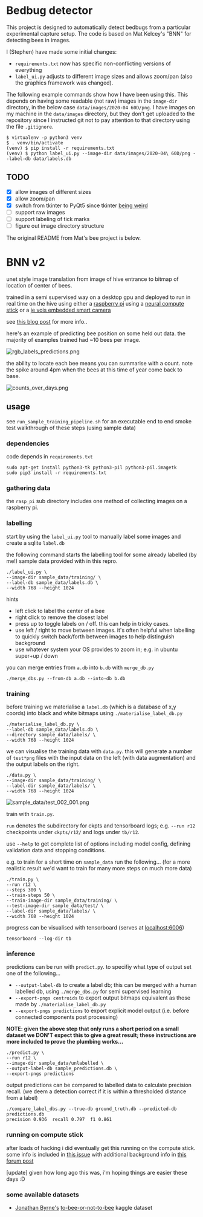 # Bedbug detector

This project is designed to automatically detect bedbugs from a particular
experimental capture setup. The code is based on Mat Kelcey's "BNN" for
detecting bees in images.

I (Stephen) have made some initial changes:

- `requirements.txt` now has specific non-conflicting versions of everything
- `label_ui.py` adjusts to different image sizes and allows zoom/pan
(also the graphics framework was changed).

The following example commands show how I have been using this. This depends on
having some readable (not raw) images in the `image-dir` directory, in the below case
`data/images/2020-04 60D/png`. I have images on my machine in the `data/images`
directory, but they don't get uploaded to the repository since I instructed
git not to pay attention to that directory using the file `.gitignore`.

```
$ virtualenv -p python3 venv
$ . venv/bin/activate
(venv) $ pip install -r requirements.txt
(venv) $ python label_ui.py --image-dir data/images/2020-04\ 60D/png --label-db data/labels.db
```

## TODO

- [x] allow images of different sizes
- [x] allow zoom/pan
- [x] switch from tkinter to PyQt5 since tkinter [being weird](https://bugs.python.org/issue42480)
- [ ] support raw images
- [ ] support labeling of tick marks
- [ ] figure out image directory structure

The original README from Mat's bee project is below.

# BNN v2

unet style image translation from image of hive entrance to bitmap of location of center of bees.

trained in a semi supervised way on a desktop gpu and deployed to run in real time on the hive using
either a [raspberry pi](https://www.raspberrypi.org/) using a [neural compute stick](https://developer.movidius.com/)
or a [je vois embedded smart camera](http://jevois.org/)

see [this blog post](http://matpalm.com/blog/counting_bees/) for more info..

here's an example of predicting bee position on some held out data. the majority of examples trained had ~10 bees per image.

![rgb_labels_predictions.png](rgb_labels_predictions.png)

the ability to locate each bee means you can summarise with a count. note the spike around 4pm when the bees at this time of year come back to base.

![counts_over_days.png](counts_over_days.png)

## usage

see `run_sample_training_pipeline.sh` for an executable end to end smoke test walkthrough of these steps (using sample data)

### dependencies

code depends in `requirements.txt`

```
sudo apt-get install python3-tk python3-pil python3-pil.imagetk
sudo pip3 install -r requirements.txt
```

### gathering data

the `rasp_pi` sub directory includes one method of collecting images on a raspberry pi.

### labelling

start by using the `label_ui.py` tool to manually label some images and create a sqlite `label.db`

the following command starts the labelling tool for some already labelled (by me!) sample data provided with in this repro.

```
./label_ui.py \
--image-dir sample_data/training/ \
--label-db sample_data/labels.db \
--width 768 --height 1024
```

hints

* left click to label the center of a bee
* right click to remove the closest label
* press up to toggle labels on / off. this can help in tricky cases.
* use left / right to move between images. it's often helpful when labelling to quickly switch back/forth between images to help distinguish background
* use whatever system your OS provides to zoom in; e.g. in ubuntu super+up / down

you can merge entries from `a.db` into `b.db` with `merge_db.py`

```
./merge_dbs.py --from-db a.db --into-db b.db
```

### training

before training we materialise a `label.db` (which is a database of x,y coords)
into black and white bitmaps using `./materialise_label_db.py`

```
./materialise_label_db.py \
--label-db sample_data/labels.db \
--directory sample_data/labels/ \
--width 768 --height 1024
```

we can visualise the training data with `data.py`. this will generate a number of `test*png` files with
the input data on the left (with data augmentation) and the output labels on the right.

```
./data.py \
--image-dir sample_data/training/ \
--label-dir sample_data/labels/ \
--width 768 --height 1024
```

![sample_data/test_002_001.png](sample_data/test_002_001.png)

train with `train.py`.

`run` denotes the subdirectory for ckpts and tensorboard logs; e.g. `--run r12` checkpoints
under `ckpts/r12/` and logs under `tb/r12`.

use `--help` to get complete list of options including model config, defining validation data and stopping conditions.

e.g. to train for a short time on `sample_data` run the following... (for a more realistic result we'd want
to train for many more steps on much more data)

```
./train.py \
--run r12 \
--steps 300 \
--train-steps 50 \
--train-image-dir sample_data/training/ \
--test-image-dir sample_data/test/ \
--label-dir sample_data/labels/ \
--width 768 --height 1024
```

progress can be visualised with tensorboard (serves at <a href="http://localhost:6006">localhost:6006</a>)

```
tensorboard --log-dir tb
```

### inference

predictions can be run with `predict.py`.
to specifiy what type of output set one of the following...

* `--output-label-db` to create a label db; this can be merged with a human labelled db, using `./merge_dbs.py` for semi supervised learning
* `--export-pngs centroids` to export output bitmaps equivalent as those made by `./materialise_label_db.py`
* `--export-pngs predictions` to export explicit model output (i.e. before connected components post processing)

<b>NOTE: given the above step that only runs a short period on a small dataset we DON'T expect this to give
a great result; these instructions are more included to prove the plumbing works...</b>

```
./predict.py \
--run r12 \
--image-dir sample_data/unlabelled \
--output-label-db sample_predictions.db \
--export-pngs predictions
```

output predictions can be compared to labelled data to calculate precision recall.
(we deem a detection correct if it is within a thresholded distance from a label)

```
./compare_label_dbs.py --true-db ground_truth.db --predicted-db predictions.db
precision 0.936  recall 0.797  f1 0.861
```

### running on compute stick

after loads of hacking i did eventually get this running on the compute stick.
some info is included in [this issue](https://github.com/matpalm/bnn/issues/8)
with additional background info in [this forum post](https://ncsforum.movidius.com/discussion/692/incorrect-inference-results-from-a-minimal-tensorflow-model#latest)

[update] given how long ago this was, i'm hoping things are easier these days :D

### some available datasets

* [Jonathan Byrne's](https://github.com/squeakus) [to-bee-or-not-to-bee](https://www.kaggle.com/jonathanbyrne/to-bee-or-not-to-bee) kaggle dataset
